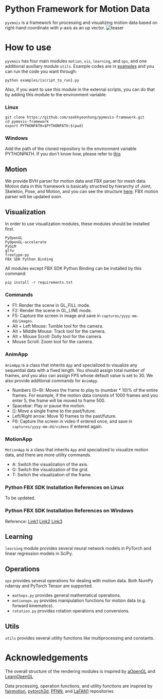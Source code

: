 # Python Framework for Motion Data
```pyvmois``` is a framework for processing and visualizing motion data based on right-hand coordinate with y-axis as an up vector.
![teaser](teaser.png)

# How to use
```pyvmois``` has four main modules ```motion```, ```vis```, ```learning```, and ```ops```, and one additional auxiliary module ```utils```. Example codes are in [examples](examples/) and you can run the code you want through:
```
python examples/{script_to_run}.py
```

Also, if you want to use this module in the external scripts, you can do that by adding this module to the environment variable.
### Linux
```
git clone https://github.com/seokhyeonhong/pymovis-framework.git
cd pymovis-framework
export PYTHONPATH=$PYTHONPATH:$(pwd)
```
### Windows
Add the path of the cloned repository to the environment variable PYTHONPATH. If you don't know how, please refer to [this](https://stackoverflow.com/questions/3701646/how-to-add-to-the-pythonpath-in-windows-so-it-finds-my-modules-packages)

## Motion
We provide BVH parser for motion data and FBX parser for mesh data. Motion data in this framework is basically structred by hierarchy of Joint, Skeleton, Pose, and Motion, and you can see the structure [here](pymovis/motion/core.py). FBX motion parser will be updated soon.

## Visualization
In order to use visualization modules, these modules should be installed first.
```
PyOpenGL
PyOpenGL-accelerate
PyGLM
glfw
freetype-py
FBX SDK Python Binding
```
All modules except FBX SDK Python Binding can be installed by this command:
```
pip install -r requirements.txt
```

### Commands
* F1: Render the scene in GL_FILL mode.
* F2: Render the scene in GL_LINE mode.
* F5: Capture the screen in image and save in ```captures/yyyy-mm-dd/images```.
* Alt + Left Mouse: Tumble tool for the camera.
* Alt + Middle Mouse: Track tool for the camera.
* Alt + Mouse Scroll: Dolly tool for the camera.
* Mouse Scroll: Zoom tool for the camera.

### AnimApp
```AnimApp``` is a class that inherits ```App``` and specialized to visualize any sequential data with a fixed length. You should assign total number of frames, and you also can assign FPS whose default value is set to 30. We also provide additional commands for ```AnimApp```.
* Numbers (0~9): Moves the frame to play to (number * 10)% of the entire frames. For example, if the motion data consists of 1000 frames and you enter 5, the frame will be moved to frame 500.
* Spacebar: Play or pause the motion.
* []: Move a single frame to the past/future.
* Left/Right arrow: Move 10 frames to the past/future.
* F6: Capture the screen in video if entered once, and save in ```captures/yyyy-mm-dd/videos``` if entered again.

### MotionApp
```MotionApp``` is a class that inherits ```App``` and specialized to visualize motion data, and there are more utility commands.
* A: Switch the visualization of the axis.
* G: Switch the visualization of the grid.
* T: Switch the visualization of the frame.

### Python FBX SDK Installation References on Linux
To be updated.

### Python FBX SDK Installation References on Windows
Reference:
[Link1](https://www.ralphminderhoud.com/blog/build-fbx-python-sdk-for-windows/)
[Link2](https://forums.autodesk.com/t5/fbx-forum/cannot-manage-to-compile-python-fbx-2020-0-1-vs2017-with-python/td-p/9270853)
[Link3](https://stackoverflow.com/questions/32054021/how-to-install-sip-pyqt-on-windows-7)

## Learning
```learning``` module provides several neural network models in PyTorch and linear regression models in SciPy.

## Operations
```ops``` provides several operations for dealing with motion data. Both NumPy ndarray and PyTorch Tensor are supported.

* ```mathops.py``` provides general mathematical operations.
* ```motionops.py``` provides manipulation functions for motion data (e.g. forward kinematics).
* ```rotation.py``` provides rotation operations and conversions.

## Utils
```utils``` provides several utility functions like multiprocessing and constants.

<!-- FBX C++ SDK & FBX Python Bindings & SIP
### How to install SIP and Python Bindings

NOTE 1: sip version 4.19.25 is not supported. Try sip version [4.19.3](https://sourceforge.net/projects/pyqt/) or earlier.

NOTE 2: No white spaces in all paths are allowed. Move and rename the path where those files without spaces.


### Setup the environment variable
We need to setup 3 environment variables, and here's the example:
* SIP_ROOT `C:\dev\sip-4.19.3`
* FBXSDK_ROOT `C:\dev\FBX\FBX_SDK\2020.2.1`
* FBXSDK_LIBS_64_FOLDER `C:\dev\FBX\FBX_SDK\2020.2.1\lib\vs2019\x64\release`

Then compile the scripts as follows:
```
cd SIP_ROOT
python configure.py
"C:\Qt\~~~~"
"C:\...\vcvarsall.bat" (If it doesn't work, try "~~~\vcvars64.bat")
nmake
nmake install
cd PythonBindings
python PythonBindings.py Python3_x64 buildsip
```

Then path_to_binding/version/build/Distrib/site-packages/fbx will be generated.
It would contain 3 files (fbx.pyd, FbxCommon.py, fbxsip.pyd), and you should move them to path_to_python/site_packages.

If interpreting PythonBindings.py fails, you can try changing the variable vcCompiler and vsCompiler to what you are using. -->

# Acknowledgements
The overall structure of the rendering modules is inspired by
[aOpenGL](https://github.com/ltepenguin/aOpenGL)
and [LearnOpenGL](https://learnopengl.com/)

Data processing, operation functions, and utility functions are inspired by
[fairmotion](https://github.com/facebookresearch/fairmotion),
[pytorch3d](https://github.com/facebookresearch/pytorch3d),
[PFNN](https://github.com/sreyafrancis/PFNN),
and [LaFAN1](https://github.com/ubisoft/ubisoft-laforge-animation-dataset) repositories